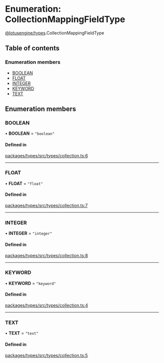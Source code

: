 # Enumeration: CollectionMappingFieldType

[@lotusengine/types](../wiki/@lotusengine.types).CollectionMappingFieldType

## Table of contents

### Enumeration members

- [BOOLEAN](../wiki/@lotusengine.types.CollectionMappingFieldType#boolean)
- [FLOAT](../wiki/@lotusengine.types.CollectionMappingFieldType#float)
- [INTEGER](../wiki/@lotusengine.types.CollectionMappingFieldType#integer)
- [KEYWORD](../wiki/@lotusengine.types.CollectionMappingFieldType#keyword)
- [TEXT](../wiki/@lotusengine.types.CollectionMappingFieldType#text)

## Enumeration members

### BOOLEAN

• **BOOLEAN** = `"boolean"`

#### Defined in

[packages/types/src/types/collection.ts:6](https://github.com/lotusengine/sdk/blob/f1f5297/packages/types/src/types/collection.ts#L6)

___

### FLOAT

• **FLOAT** = `"float"`

#### Defined in

[packages/types/src/types/collection.ts:7](https://github.com/lotusengine/sdk/blob/f1f5297/packages/types/src/types/collection.ts#L7)

___

### INTEGER

• **INTEGER** = `"integer"`

#### Defined in

[packages/types/src/types/collection.ts:8](https://github.com/lotusengine/sdk/blob/f1f5297/packages/types/src/types/collection.ts#L8)

___

### KEYWORD

• **KEYWORD** = `"keyword"`

#### Defined in

[packages/types/src/types/collection.ts:4](https://github.com/lotusengine/sdk/blob/f1f5297/packages/types/src/types/collection.ts#L4)

___

### TEXT

• **TEXT** = `"text"`

#### Defined in

[packages/types/src/types/collection.ts:5](https://github.com/lotusengine/sdk/blob/f1f5297/packages/types/src/types/collection.ts#L5)
